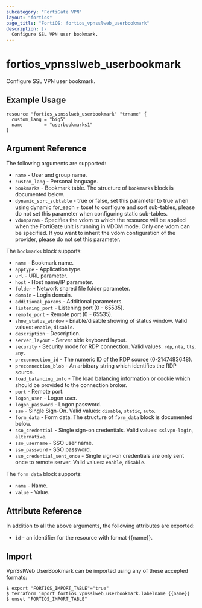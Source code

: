 ```yaml
---
subcategory: "FortiGate VPN"
layout: "fortios"
page_title: "FortiOS: fortios_vpnsslweb_userbookmark"
description: |-
  Configure SSL VPN user bookmark.
---
```


# fortios_vpnsslweb_userbookmark
Configure SSL VPN user bookmark.

## Example Usage

```hcl
resource "fortios_vpnsslweb_userbookmark" "trname" {
  custom_lang = "big5"
  name        = "userbookmarks1"
}
```

## Argument Reference

The following arguments are supported:

* `name` - User and group name.
* `custom_lang` - Personal language.
* `bookmarks` - Bookmark table. The structure of `bookmarks` block is documented below.
* `dynamic_sort_subtable` - true or false, set this parameter to true when using dynamic for_each + toset to configure and sort sub-tables, please do not set this parameter when configuring static sub-tables.
* `vdomparam` - Specifies the vdom to which the resource will be applied when the FortiGate unit is running in VDOM mode. Only one vdom can be specified. If you want to inherit the vdom configuration of the provider, please do not set this parameter.

The `bookmarks` block supports:

* `name` - Bookmark name.
* `apptype` - Application type.
* `url` - URL parameter.
* `host` - Host name/IP parameter.
* `folder` - Network shared file folder parameter.
* `domain` - Login domain.
* `additional_params` - Additional parameters.
* `listening_port` - Listening port (0 - 65535).
* `remote_port` - Remote port (0 - 65535).
* `show_status_window` - Enable/disable showing of status window. Valid values: `enable`, `disable`.
* `description` - Description.
* `server_layout` - Server side keyboard layout.
* `security` - Security mode for RDP connection. Valid values: `rdp`, `nla`, `tls`, `any`.
* `preconnection_id` - The numeric ID of the RDP source (0-2147483648).
* `preconnection_blob` - An arbitrary string which identifies the RDP source.
* `load_balancing_info` - The load balancing information or cookie which should be provided to the connection broker.
* `port` - Remote port.
* `logon_user` - Logon user.
* `logon_password` - Logon password.
* `sso` - Single Sign-On. Valid values: `disable`, `static`, `auto`.
* `form_data` - Form data. The structure of `form_data` block is documented below.
* `sso_credential` - Single sign-on credentials. Valid values: `sslvpn-login`, `alternative`.
* `sso_username` - SSO user name.
* `sso_password` - SSO password.
* `sso_credential_sent_once` - Single sign-on credentials are only sent once to remote server. Valid values: `enable`, `disable`.

The `form_data` block supports:

* `name` - Name.
* `value` - Value.


## Attribute Reference

In addition to all the above arguments, the following attributes are exported:
* `id` - an identifier for the resource with format {{name}}.

## Import

VpnSslWeb UserBookmark can be imported using any of these accepted formats:
```
$ export "FORTIOS_IMPORT_TABLE"="true"
$ terraform import fortios_vpnsslweb_userbookmark.labelname {{name}}
$ unset "FORTIOS_IMPORT_TABLE"
```
